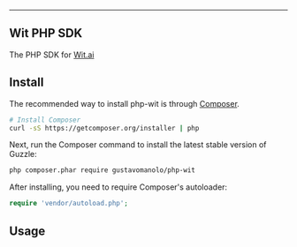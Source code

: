 ----------------------
Wit PHP SDK
----------------------

The PHP SDK for [Wit.ai](https://wit.ai)


## Install

The recommended way to install php-wit is through
[Composer](http://getcomposer.org).

```bash
# Install Composer
curl -sS https://getcomposer.org/installer | php
```

Next, run the Composer command to install the latest stable version of Guzzle:

```bash
php composer.phar require gustavomanolo/php-wit
```

After installing, you need to require Composer's autoloader:

```php
require 'vendor/autoload.php';
```


## Usage

